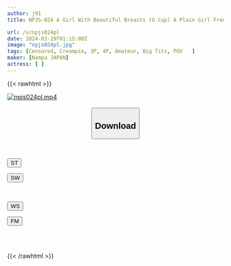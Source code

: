 ```yaml
---
author: j91
title: NPJS-024 A Girl With Beautiful Breasts (G Cup) A Plain Girl From Tokyo Came To Tokyo And It Was Amazing When I Made Her Undress.

url: /v/npjs024pl
date: 2024-03-29T01:15:00Z
image: "npjs024pl.jpg"
tags: [Censored, Creampie, 3P, 4P, Amateur, Big Tits, POV	]
maker: [Nampa JAPAN]
actress: [ ]
---
```



{{< rawhtml >}}

<div class="video" data-videoid="kb4Z1KJJmqFOGM2">
    <a href="javascript:;">
        <img src="/v/npjs024pl/npjs024pl.jpg" width="WIDTH" height="HEIGHT" alt="npjs024pl.mp4" loading="lazy">
    </a>
</div>

<script type="text/javascript" src="https://j91.asia/asset/on-demand-st.js"></script>

<br>
  <link rel="stylesheet" href="https://j91.asia/asset/bs5.css">
  
  <center>
  <button class="btn btn-primary" type="button" data-bs-toggle="collapse" data-bs-target=".multi-collapse" aria-expanded="false" aria-controls="multiCollapseExample1 multiCollapseExample2"><h2>Download</h2></button></center>
</p>
<div class="row">
  <div class="col">
    <div class="collapse multi-collapse" id="multiCollapseExample1">
      <div class="card card-body">
	      	      <br>
<div class="buttons">  
<p><a href="https://streamtape.to/v/kb4Z1KJJmqFOGM2" target="_blank"><button class="btn-hover color-3"><i class="fa fa-download"></i> ST</button></a></p>
<p><a href="https://asnwish.com/r5cipsg9zydh" target="_blank"><button class="btn-hover color-2"><i class="fa fa-download"></i> SW</button></a></p></div>
    </div>
  </div>
</div>
  <div class="col">
    <div class="collapse multi-collapse" id="multiCollapseExample2">
      <div class="card card-body">
	      <br>
<div class="buttons">
<p><a href="https://wolfstream.tv/4juijwhdju1j"><button class="btn-hover color-9"><i class="fa fa-download"></i> WS</button></a></p>
<p><a href="https://filemoon.sx/d/7uao80e1bes4"><button class="btn-hover color-8"><i class="fa fa-download"></i> FM</button></a></p></div>
<br><br>
      </div>
    </div>
  </div>
</div>

{{< /rawhtml >}}